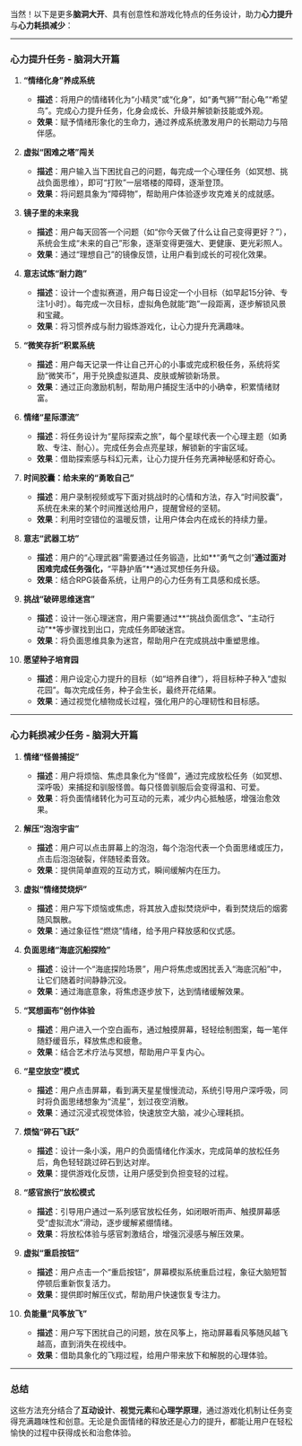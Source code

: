 当然！以下是更多**脑洞大开**、具有创意性和游戏化特点的任务设计，助力**心力提升**与**心力耗损减少**：

---

### **心力提升任务 - 脑洞大开篇**

1. **“情绪化身”养成系统**  
   - **描述**：将用户的情绪转化为“小精灵”或“化身”，如“勇气狮”“耐心龟”“希望鸟”。完成心力提升任务，化身会成长、升级并解锁新技能或外观。  
   - **效果**：赋予情绪形象化的生命力，通过养成系统激发用户的长期动力与陪伴感。

2. **虚拟“困难之塔”闯关**  
   - **描述**：用户输入当下困扰自己的问题，每完成一个心理任务（如冥想、挑战负面思维），即可“打败”一层塔楼的障碍，逐渐登顶。  
   - **效果**：将问题具象为“障碍物”，帮助用户体验逐步攻克难关的成就感。

3. **镜子里的未来我**  
   - **描述**：用户每天回答一个问题（如“你今天做了什么让自己变得更好？”），系统会生成“未来的自己”形象，逐渐变得更强大、更健康、更光彩照人。  
   - **效果**：通过“理想自己”的镜像反馈，让用户看到成长的可视化效果。

4. **意志试炼“耐力跑”**  
   - **描述**：设计一个虚拟赛道，用户每日设定一个小目标（如早起15分钟、专注1小时）。每完成一次目标，虚拟角色就能“跑”一段距离，逐步解锁风景和宝藏。  
   - **效果**：将习惯养成与耐力锻炼游戏化，让心力提升充满趣味。

5. **“微笑存折”积累系统**  
   - **描述**：用户每天记录一件让自己开心的小事或完成积极任务，系统将奖励“微笑币”，用于兑换虚拟道具、皮肤或解锁新场景。  
   - **效果**：通过正向激励机制，帮助用户捕捉生活中的小确幸，积累情绪财富。

6. **情绪“星际漂流”**  
   - **描述**：将任务设计为“星际探索之旅”，每个星球代表一个心理主题（如勇敢、专注、耐心）。完成任务会点亮星球，解锁新的宇宙区域。  
   - **效果**：借助探索感与科幻元素，让心力提升任务充满神秘感和好奇心。

7. **时间胶囊：给未来的“勇敢自己”**  
   - **描述**：用户录制视频或写下面对挑战时的心情和方法，存入“时间胶囊”，系统在未来的某个时间推送给用户，提醒曾经的坚韧。  
   - **效果**：利用时空错位的温暖反馈，让用户体会内在成长的持续力量。

8. **意志“武器工坊”**  
   - **描述**：用户的“心理武器”需要通过任务锻造，比如**“勇气之剑”**通过面对困难完成任务强化，**“平静护盾”**通过冥想任务升级。  
   - **效果**：结合RPG装备系统，让用户的心力任务有工具感和成长感。

9. **挑战“破碎思维迷宫”**  
   - **描述**：设计一张心理迷宫，用户需要通过**“挑战负面信念”**、**“主动行动”**等步骤找到出口，完成任务即破迷宫。  
   - **效果**：将负面思维具象为迷宫，帮助用户在完成挑战中重塑思维。

10. **愿望种子培育园**  
    - **描述**：用户设定心力提升的目标（如“培养自律”），将目标种子种入“虚拟花园”。每次完成任务，种子会生长，最终开花结果。  
    - **效果**：通过视觉化植物成长过程，强化用户的心理韧性和目标感。

---

### **心力耗损减少任务 - 脑洞大开篇**

1. **情绪“怪兽捕捉”**  
   - **描述**：用户将烦恼、焦虑具象化为“怪兽”，通过完成放松任务（如冥想、深呼吸）来捕捉和驯服怪兽。每只怪兽驯服后会变得温和、可爱。  
   - **效果**：将负面情绪转化为可互动的元素，减少内心抵触感，增强治愈效果。

2. **解压“泡泡宇宙”**  
   - **描述**：用户可以点击屏幕上的泡泡，每个泡泡代表一个负面思绪或压力，点击后泡泡破裂，伴随轻柔音效。  
   - **效果**：提供简单直观的互动方式，瞬间缓解内在压力。

3. **虚拟“情绪焚烧炉”**  
   - **描述**：用户写下烦恼或焦虑，将其放入虚拟焚烧炉中，看到焚烧后的烟雾随风飘散。  
   - **效果**：通过象征性“燃烧”情绪，给予用户释放感和仪式感。

4. **负面思绪“海底沉船探险”**  
   - **描述**：设计一个“海底探险场景”，用户将焦虑或困扰丢入“海底沉船”中，让它们随着时间静静沉没。  
   - **效果**：通过海底意象，将焦虑逐步放下，达到情绪缓解效果。

5. **“冥想画布”创作体验**  
   - **描述**：用户进入一个空白画布，通过触摸屏幕，轻轻绘制图案，每一笔伴随舒缓音乐，释放焦虑和疲惫。  
   - **效果**：结合艺术疗法与冥想，帮助用户平复内心。

6. **“星空放空”模式**  
   - **描述**：用户点击屏幕，看到满天星星慢慢流动，系统引导用户深呼吸，同时将负面思绪想象为“流星”，划过夜空消散。  
   - **效果**：通过沉浸式视觉体验，快速放空大脑，减少心理耗损。

7. **烦恼“碎石飞跃”**  
   - **描述**：设计一条小溪，用户的负面情绪化作溪水，完成简单的放松任务后，角色轻轻跳过碎石到达对岸。  
   - **效果**：提供游戏化反馈，让用户感受到负担变轻的过程。

8. **“感官旅行”放松模式**  
   - **描述**：引导用户通过一系列感官放松任务，如闭眼听雨声、触摸屏幕感受“虚拟流水”滑动，逐步缓解紧绷情绪。  
   - **效果**：将放松体验与感官刺激结合，增强沉浸感与解压效果。

9. **虚拟“重启按钮”**  
   - **描述**：用户点击一个“重启按钮”，屏幕模拟系统重启过程，象征大脑短暂停顿后重新恢复活力。  
   - **效果**：提供即时解压仪式，帮助用户快速恢复专注力。

10. **负能量“风筝放飞”**  
    - **描述**：用户写下困扰自己的问题，放在风筝上，拖动屏幕看风筝随风越飞越高，直到消失在视线中。  
    - **效果**：借助具象化的飞翔过程，给用户带来放下和解脱的心理体验。

---

### **总结**  
这些方法充分结合了**互动设计**、**视觉元素**和**心理学原理**，通过游戏化机制让任务变得充满趣味性和创意。无论是负面情绪的释放还是心力的提升，都能让用户在轻松愉快的过程中获得成长和治愈体验。
